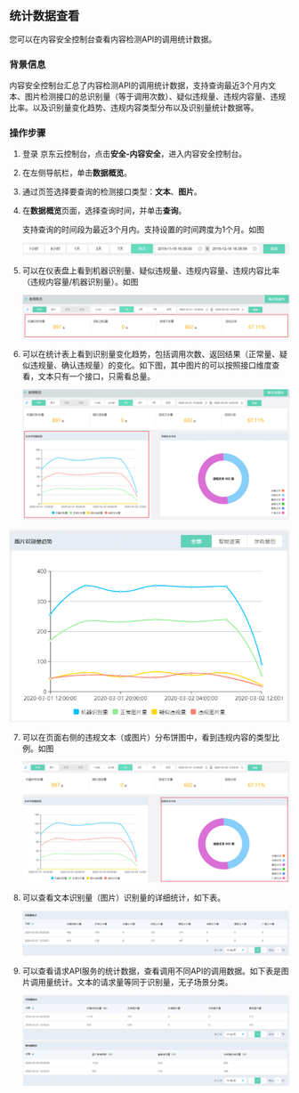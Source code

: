 ## 统计数据查看

您可以在内容安全控制台查看内容检测API的调用统计数据。

### 背景信息

内容安全控制台汇总了内容检测API的调用统计数据，支持查询最近3个月内文本、图片检测接口的总识别量（等于调用次数）、疑似违规量、违规内容量、违规比率。以及识别量变化趋势、违规内容类型分布以及识别量统计数据等。

### 操作步骤

1. 登录 京东云控制台，点击**安全-内容安全**，进入内容安全控制台。

2. 在左侧导航栏，单击**数据概览**。

3. 通过页签选择要查询的检测接口类型：**文本**、**图片**。

4. 在**数据概览**页面，选择查询时间，并单击**查询**。

   支持查询的时间段为最近3个月内。支持设置的时间跨度为1个月。如图

   ![image](../../../../../image/Content-Moderation/Operation-Guide/Statistics-View/time-screen.png)

5. 可以在仪表盘上看到机器识别量、疑似违规量、违规内容量、违规内容比率（违规内容量/机器识别量）。如图

   ![image](../../../../../image/Content-Moderation/Operation-Guide/Statistics-View/overview.png)


6. 可以在统计表上看到识别量变化趋势，包括调用次数、返回结果（正常量、疑似违规量、确认违规量）的变化。如下图，其中图片的可以按照接口维度查看，文本只有一个接口，只需看总量。

   ![image](../../../../../image/Content-Moderation/Operation-Guide/Statistics-View/text-statistics.png)

![image](../../../../../image/Content-Moderation/Operation-Guide/Statistics-View/picture-count.png)

7. 可以在页面右侧的违规文本（或图片）分布饼图中，看到违规内容的类型比例。如图

   ![image](../../../../../image/Content-Moderation/Operation-Guide/Statistics-View/text-illegal-distribution.png)

8. 可以查看文本识别量（图片）识别量的详细统计，如下表。

   ![image](../../../../../image/Content-Moderation/Operation-Guide/Statistics-View/textcount-statistics.png) 

9. 可以查看请求API服务的统计数据，查看调用不同API的调用数据。如下表是图片调用量统计。文本的请求量等同于识别量，无子场景分类。

     ![image](../../../../../image/Content-Moderation/Operation-Guide/Statistics-View/picture-statistics.png) 


